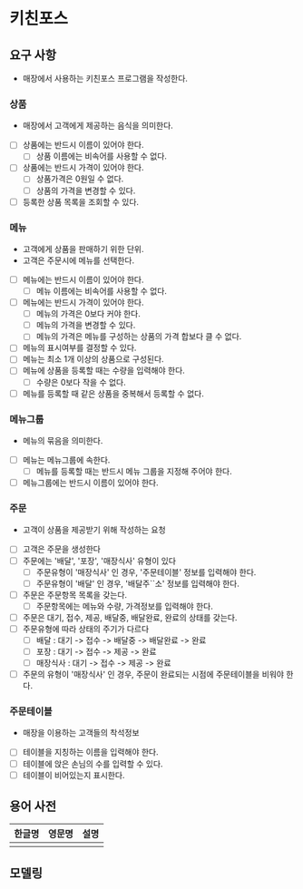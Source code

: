 # 키친포스

## 요구 사항
- 매장에서 사용하는 키친포스 프로그램을 작성한다.
### 상품
  - 매장에서 고객에게 제공하는 음식을 의미한다.
  - [ ] 상품에는 반드시 이름이 있어야 한다.
    - [ ] 상품 이름에는 비속어를 사용할 수 없다.
  - [ ] 상품에는 반드시 가격이 있어야 한다.
    - [ ] 상품가격은 0원일 수 없다.
    - [ ] 상품의 가격을 변경할 수 있다.
  - [ ] 등록한 상품 목록을 조회할 수 있다.

### 메뉴
  - 고객에게 상품을 판매하기 위한 단위.
  - 고객은 주문시에 메뉴를 선택한다.
  - [ ] 메뉴에는 반드시 이름이 있어야 한다.
    - [ ] 메뉴 이름에는 비속어를 사용할 수 없다.
  - [ ] 메뉴에는 반드시 가격이 있어야 한다.
    - [ ] 메뉴의 가격은 0보다 커야 한다.
    - [ ] 메뉴의 가격을 변경할 수 있다.
    - [ ] 메뉴의 가격은 메뉴를 구성하는 상품의 가격 합보다 클 수 없다.
  - [ ] 메뉴의 표시여부를 결정할 수 있다.
  - [ ] 메뉴는 최소 1개 이상의 상품으로 구성된다.
  - [ ] 메뉴에 상품을 등록할 때는 수량을 입력해야 한다.
    - [ ] 수량은 0보다 작을 수 없다.
  - [ ] 메뉴를 등록할 때 같은 상품을 중복해서 등록할 수 없다.

### 메뉴그룹
- 메뉴의 묶음을 의미한다.
- [ ] 메뉴는 메뉴그룹에 속한다.
  - [ ] 메뉴를 등록할 때는 반드시 메뉴 그룹을 지정해 주어야 한다.
- [ ] 메뉴그룹에는 반드시 이름이 있어야 한다.

### 주문
 - 고객이 상품을 제공받기 위해 작성하는 요청
 - [ ] 고객은 주문을 생성한다
 - [ ] 주문에는 '배달', '포장', '매장식사' 유형이 있다
   - [ ] 주문유형이 '매장식사' 인 경우, '주문테이블' 정보를 입력해야 한다.
   - [ ] 주문유형이 '배달' 인 경우, '배달주``소' 정보를 입력해야 한다.
 - [ ] 주문은 주문항목 목록을 갖는다.
   - [ ] 주문항목에는 메뉴와 수량, 가격정보를 입력해야 한다.
 - [ ] 주문은 대기, 접수, 제공, 배달중, 배달완료, 완료의 상태를 갖는다.
 - [ ] 주문유형에 따라 상태의 주기가 다르다
   - [ ] 배달 : 대기 -> 접수 -> 배달중 -> 배달완료 -> 완료
   - [ ] 포장 : 대기 -> 접수 -> 제공 -> 완료
   - [ ] 매장식사 : 대기 -> 접수 -> 제공 -> 완료
 - [ ] 주문의 유형이 '매장식사' 인 경우, 주문이 완료되는 시점에 주문테이블을 비워야 한다.

### 주문테이블
 - 매장을 이용하는 고객들의 착석정보
 - [ ] 테이블을 지칭하는 이름을 입력해야 한다.
 - [ ] 테이블에 앉은 손님의 수를 입력할 수 있다.
 - [ ] 테이블이 비어있는지 표시한다.

## 용어 사전

| 한글명 | 영문명 | 설명 |
| --- | --- | --- |
|  |  |  |

## 모델링
